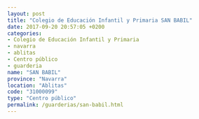 ```yaml
---
layout: post
title: "Colegio de Educación Infantil y Primaria SAN BABIL"
date: 2017-09-20 20:57:05 +0200
categories:
- Colegio de Educación Infantil y Primaria
- navarra
- ablitas
- Centro público
- guarderia
name: "SAN BABIL"
province: "Navarra"
location: "Ablitas"
code: "31000099"
type: "Centro público"
permalink: /guarderias/san-babil.html
---
```

